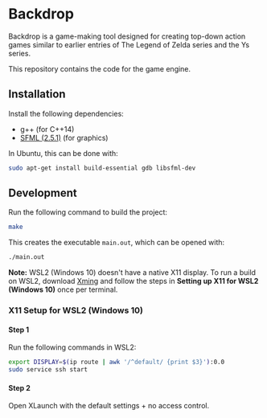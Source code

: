 # Backdrop

Backdrop is a game-making tool designed for creating top-down action games similar to earlier entries of The Legend of Zelda series and the Ys series.

This repository contains the code for the game engine.

## Installation

Install the following dependencies:

* g++ (for C++14)
* [SFML (2.5.1)](https://www.sfml-dev.org/index.php) (for graphics)

In Ubuntu, this can be done with:

```sh
sudo apt-get install build-essential gdb libsfml-dev
```

## Development

Run the following command to build the project:

```sh
make
```

This creates the executable `main.out`, which can be opened with:

```sh
./main.out
```

**Note:** WSL2 (Windows 10) doesn't have a native X11 display. To run a build on WSL2, download [Xming](http://www.straightrunning.com/XmingNotes/) and follow the steps in **Setting up X11 for WSL2 (Windows 10)** once per terminal.

### X11 Setup for WSL2 (Windows 10)

#### Step 1

Run the following commands in WSL2:

```sh
export DISPLAY=$(ip route | awk '/^default/ {print $3}'):0.0
sudo service ssh start
```

#### Step 2

Open XLaunch with the default settings + no access control.
